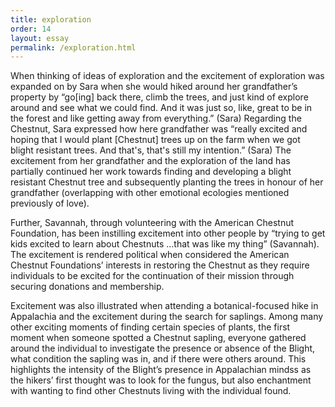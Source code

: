 ```yaml
---
title: exploration
order: 14
layout: essay
permalink: /exploration.html
---
```


When thinking of ideas of exploration and the excitement of exploration was expanded on by Sara when she would hiked around her grandfather’s property by 
“go[ing] back there, climb the trees, and just kind of explore around and see what we could find. And it was just so, like, great to be in the forest and like getting away from everything.” (Sara)
Regarding the Chestnut, Sara expressed how here grandfather was
“really excited and hoping that I would plant [Chestnut] trees up on the farm when we got blight resistant trees. And that's, that's still my intention.” (Sara)
The excitement from her grandfather and the exploration of the land has partially continued her work towards finding and developing a blight resistant Chestnut tree and subsequently planting the trees in honour of her grandfather (overlapping with other emotional ecologies mentioned previously of love).

Further, Savannah, through volunteering with the American Chestnut Foundation, has been instilling excitement into other people by “trying to get kids excited to learn about Chestnuts …that was like my thing” (Savannah). The excitement is rendered political when considered the American Chestnut Foundations’ interests in restoring the Chestnut as they require individuals to be excited for the continuation of their mission through securing donations and membership. 

Excitement was also illustrated when attending a botanical-focused hike in Appalachia and the excitement during the search for saplings. Among many other exciting moments of finding certain species of plants, the first moment when someone spotted a Chestnut sapling, everyone gathered around the individual to investigate the presence or absence of the Blight, what condition the sapling was in, and if there were others around. This highlights the intensity of the Blight’s presence in Appalachian mindss as the hikers’ first thought was to look for the fungus, but also enchantment with wanting to find other Chestnuts living with the individual found.
